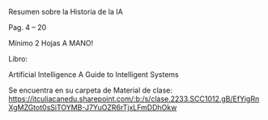 Resumen sobre la Historia de la IA​

Pag. 4 – 20​

Mínimo 2 Hojas A MANO!​

Libro: ​

Artificial Intelligence A Guide to Intelligent Systems​

Se encuentra en su carpeta de Material de clase:
https://itculiacanedu.sharepoint.com/:b:/s/clase.2233.SCC1012.gB/EfYigRnXgMZGtot0sSiTOYMB-J7YuOZR6rTjxLFmDDhOkw